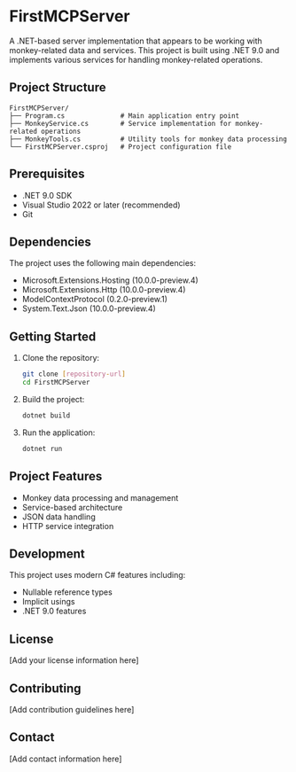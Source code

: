 # FirstMCPServer

A .NET-based server implementation that appears to be working with monkey-related data and services. This project is built using .NET 9.0 and implements various services for handling monkey-related operations.

## Project Structure

```
FirstMCPServer/
├── Program.cs              # Main application entry point
├── MonkeyService.cs        # Service implementation for monkey-related operations
├── MonkeyTools.cs          # Utility tools for monkey data processing
└── FirstMCPServer.csproj   # Project configuration file
```

## Prerequisites

- .NET 9.0 SDK
- Visual Studio 2022 or later (recommended)
- Git

## Dependencies

The project uses the following main dependencies:
- Microsoft.Extensions.Hosting (10.0.0-preview.4)
- Microsoft.Extensions.Http (10.0.0-preview.4)
- ModelContextProtocol (0.2.0-preview.1)
- System.Text.Json (10.0.0-preview.4)

## Getting Started

1. Clone the repository:
   ```bash
   git clone [repository-url]
   cd FirstMCPServer
   ```

2. Build the project:
   ```bash
   dotnet build
   ```

3. Run the application:
   ```bash
   dotnet run
   ```

## Project Features

- Monkey data processing and management
- Service-based architecture
- JSON data handling
- HTTP service integration

## Development

This project uses modern C# features including:
- Nullable reference types
- Implicit usings
- .NET 9.0 features

## License

[Add your license information here]

## Contributing

[Add contribution guidelines here]

## Contact

[Add contact information here] 